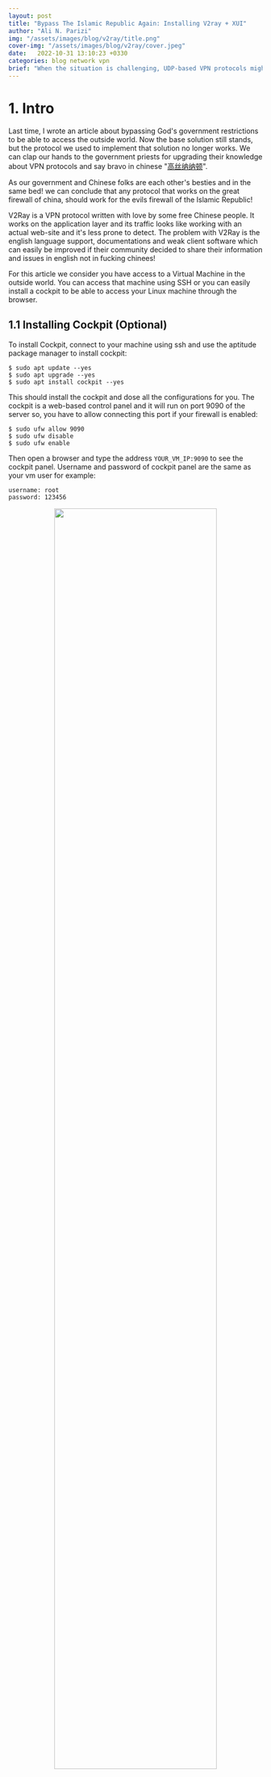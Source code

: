 ```yaml
---
layout: post
title: "Bypass The Islamic Republic Again: Installing V2ray + XUI"
author: "Ali N. Parizi"
img: "/assets/images/blog/v2ray/title.png"
cover-img: "/assets/images/blog/v2ray/cover.jpeg"
date:   2022-10-31 13:10:23 +0330
categories: blog network vpn
brief: "When the situation is challenging, UDP-based VPN protocols might not work and we have to use something else to be able to bypass this madness. This tutorial is about installing and configuring the popular Chinese VPN protocol V2Ray on a ubuntu server using a web-based control panel called X-UI."
---
```


# 1. Intro
Last time, I wrote an article about bypassing God's government restrictions to be able to access the outside world. Now the base solution still stands, but the protocol we used to implement that solution no longer works. We can clap our hands to the government priests for upgrading their knowledge about VPN protocols and say bravo in chinese "[高丝纳纳顿](https://translate.google.com/?sl=zh-CN&tl=en&text=%E9%AB%98%E4%B8%9D%E7%BA%B3%E7%BA%B3%E9%A1%BF&op=translate "Kose na na ton!")". 

As our government and Chinese folks are each other's besties and in the same bed! we can conclude that any protocol that works on the great firewall of china, should work for the evils firewall of the Islamic Republic!

V2Ray is a VPN protocol written with love by some free Chinese people. It works on the application layer and its traffic looks like working with an actual web-site and it's less prone to detect. The problem with V2Ray is the english language support, documentations and weak client software which can easily be improved if their community decided to share their information and issues in english not in fucking chinees!

For this article we consider you have access to a Virtual Machine in the outside world. You can access that machine using SSH or you can easily install a cockpit to be able to access your Linux machine through the browser.

## 1.1 Installing Cockpit (Optional)
To install Cockpit, connect to your machine using ssh and use the aptitude package manager to install cockpit:

```console
$ sudo apt update --yes
$ sudo apt upgrade --yes
$ sudo apt install cockpit --yes
```

This should install the cockpit and dose all the configurations for you. The cockpit is a web-based control panel and it will run on port 9090 of the server so, you have to allow connecting this port if your firewall is enabled:

```console
$ sudo ufw allow 9090
$ sudo ufw disable
$ sudo ufw enable
```

Then open a browser and type the address `YOUR_VM_IP:9090` to see the cockpit panel.
Username and password of cockpit panel are the same as your vm user for example:

```txt
username: root
password: 123456
```

<p align=center>
    <img width="80%" src="/assets/images/blog/v2ray/cockpit.png">
</p>

# 2. Installing V2ray using X-UI
To install V2ray you can easily install X-UI panel on your machine and this will automatically install all necessary things for you. X-UI documentation could be found here: [**seakfind**](https://seakfind.github.io/2021/10/10/X-UI/)

The installation process is pretty easy, just connect to your machine and install `socat` first:

```console
$ apt install curl socat -y
```

Then you can skip obtaining certificate steps and directly jump on installing the x-ui using its script:

```console
$ bash <(curl -Ls https://raw.githubusercontent.com/vaxilu/x-ui/master/install.sh)
```
Then it will ask you to type `yes|no`, you type yes and press enter on any chinese message prompt it shows to you. That's it, you can start  the panel by typing:

```console
$ x-ui start
```

It starts the X-UI panel on the port `54321` of server. Open a browser and type `YOUR_VM_IP:54321` in the address bar to see the panel. Default username and password are:

```txt
username: admin
password: admin
```

<p align=center>
    <img width="80%" src="/assets/images/blog/v2ray/xui.png">
</p>

Default language of x-ui is chaines, i use Google chrome and Google translate to translate its contexts to english and i recommend you to do so.

After login, you have to go and change the default username and password of the panel (You can change the default port as well). From the sidebar panel select the third option, then select the second tab. Now type the old username and password on first two fields the new ones on the next two. Press `Revise` to save the changes.

<p align=center>
    <img width="80%" src="/assets/images/blog/v2ray/x-ui-1.png">
</p>

Now go to inbound list from the sidebar and press add for creating a new VPN configuration. For example you can select VMess or VLess protocol under Websocket(ws) as you can see on the picture below. If you choose VLess be aware of that VLess has no encryption and VMess is a better choice.

> Note: You can go and search for other V2Ray configurations but VMess is good enough for our article.

<p align=center>
    <img width="80%" src="/assets/images/blog/v2ray/xui-u.png">
</p>

Now, you are all set, you can scan the QR code or press copy share link to copy the share link to the clip board and send it to your clients.

<p align=center>
    <img width="80%" src="/assets/images/blog/v2ray/x-ui-2.png">
</p>

# 3. Clients setup for using V2Ray
To connect to the V2Ray server you have to install the proper client application on your devices. Here is a list of application clients for different devices and operating systems:

- **Android**: [V2rayNG (Google play)](https://play.google.com/store/apps/details?id=com.v2ray.ang)
- **IOS**: [NapsternetV (App Store)](https://apps.apple.com/us/app/napsternetv/id1629465476)
- **Windows**: [Qv2ray-v2.7.0-Windows-Installer.exe](https://github.com/Qv2ray/Qv2ray/releases/download/v2.7.0/Qv2ray-v2.7.0-Windows-Installer.exe)
- **Mac OSX**: [Qv2ray-v2.7.0-macOS-x64.dmg](https://github.com/Qv2ray/Qv2ray/releases/download/v2.7.0/Qv2ray-v2.7.0-macOS-x64.dmg)
- **Linux**: [Qv2ray-v2.7.0-linux-x64.AppImage](https://github.com/Qv2ray/Qv2ray/releases/download/v2.7.0/Qv2ray-v2.7.0-linux-x64.AppImage)

# 4. Using TLS (Optional but, recommended.)

To make the clients connection more secure and safer, we need to use TLS on our server.  
## 4.1 What is Transport Layer Security (TLS)?

Transport Layer Security, or TLS, is a widely adopted security protocol designed to facilitate privacy and data security for communications over the Internet. A primary use case of TLS is encrypting the communication between web applications and servers, such as web browsers loading a website. TLS can also be used to encrypt other communications such as email, messaging, and voice over IP (VoIP). In this article we will focus on the role of TLS in web application security.

TLS was proposed by the Internet Engineering Task Force (IETF), an international standards organization, and the first version of the protocol was published in 1999. The most recent version is TLS 1.3, which was published in 2018.

# 4.2 Buy a domain


# 4.3 Generating a new certificate using `cert-bot`

# 4.5 Activating CDN (Optional but recommended) 




# References
- [https://seakfind.github.io/2021/10/10/X-UI/](https://seakfind.github.io/2021/10/10/X-UI/)



 
